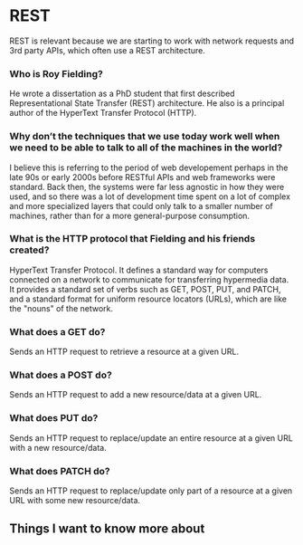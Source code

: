 # REST

REST is relevant because we are starting to work with network requests and 3rd party APIs, which often use a REST architecture.

### Who is Roy Fielding?

He wrote a dissertation as a PhD student that first described Representational State Transfer (REST) architecture. He also is a principal author of the HyperText Transfer Protocol (HTTP).

### Why don’t the techniques that we use today work well when we need to be able to talk to all of the machines in the world?

I believe this is referring to the period of web developement perhaps in the late 90s or early 2000s before RESTful APIs and web frameworks were standard. Back then, the systems were far less agnostic in how they were used, and so there was a lot of development time spent on a lot of complex and more specialized layers that could only talk to a smaller number of machines, rather than for a more general-purpose consumption.

### What is the HTTP protocol that Fielding and his friends created?

HyperText Transfer Protocol. It defines a standard way for computers connected on a network to communicate for transferring hypermedia data. It provides a standard set of verbs such as GET, POST, PUT, and PATCH, and a standard format for uniform resource locators (URLs), which are like the "nouns" of the network.

### What does a GET do?

Sends an HTTP request to retrieve a resource at a given URL.

### What does a POST do?

Sends an HTTP request to add a new resource/data at a given URL.

### What does PUT do?

Sends an HTTP request to replace/update an entire resource at a given URL with a new resource/data.

### What does PATCH do?

Sends an HTTP request to replace/update only part of a resource at a given URL with some new resource/data.

## Things I want to know more about
